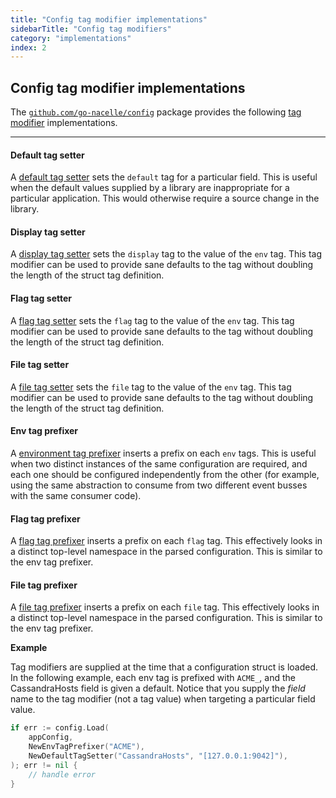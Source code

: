```yaml
---
title: "Config tag modifier implementations"
sidebarTitle: "Config tag modifiers"
category: "implementations"
index: 2
---
```


## Config tag modifier implementations

The [`github.com/go-nacelle/config`](https://github.com/go-nacelle/config) package provides the following [tag modifier](https://pkg.go.dev/github.com/go-nacelle/config/v3#TagModifier) implementations.

---

#### Default tag setter

A [default tag setter](https://pkg.go.dev/github.com/go-nacelle/config/v3#NewDefaultTagSetter) sets the `default` tag for a particular field. This is useful when the default values supplied by a library are inappropriate for a particular application. This would otherwise require a source change in the library.

#### Display tag setter

A [display tag setter](https://pkg.go.dev/github.com/go-nacelle/config/v3#NewDisplayTagSetter) sets the `display` tag to the value of the `env` tag. This tag modifier can be used to provide sane defaults to the tag without doubling the length of the struct tag definition.

#### Flag tag setter

A [flag tag setter](https://pkg.go.dev/github.com/go-nacelle/config/v3#NewFlagTagSetter) sets the `flag` tag to the value of the `env` tag. This tag modifier can be used to provide sane defaults to the tag without doubling the length of the struct tag definition.

#### File tag setter

A [file tag setter](https://pkg.go.dev/github.com/go-nacelle/config/v3#NewFileTagSetter) sets the `file` tag to the value of the `env` tag. This tag modifier can be used to provide sane defaults to the tag without doubling the length of the struct tag definition.

#### Env tag prefixer

A [environment tag prefixer](https://pkg.go.dev/github.com/go-nacelle/config/v3#NewEnvTagPrefixer) inserts a prefix on each `env` tags. This is useful when two distinct instances of the same configuration are required, and each one should be configured independently from the other (for example, using the same abstraction to consume from two different event busses with the same consumer code).

#### Flag tag prefixer

A [flag tag prefixer](https://pkg.go.dev/github.com/go-nacelle/config/v3#NewFlagTagPrefixer) inserts a prefix on each `flag` tag. This effectively looks in a distinct top-level namespace in the parsed configuration. This is similar to the env tag prefixer.

#### File tag prefixer

A [file tag prefixer](https://pkg.go.dev/github.com/go-nacelle/config/v3#NewFileTagPrefixer) inserts a prefix on each `file` tag. This effectively looks in a distinct top-level namespace in the parsed configuration. This is similar to the env tag prefixer.

**Example**

Tag modifiers are supplied at the time that a configuration struct is loaded. In the following example, each env tag is prefixed with `ACME_`, and the CassandraHosts field is given a default. Notice that you supply the *field* name to the tag modifier (not a tag value) when targeting a particular field value.

```go
if err := config.Load(
    appConfig,
    NewEnvTagPrefixer("ACME"),
    NewDefaultTagSetter("CassandraHosts", "[127.0.0.1:9042]"),
); err != nil {
    // handle error
}
```
